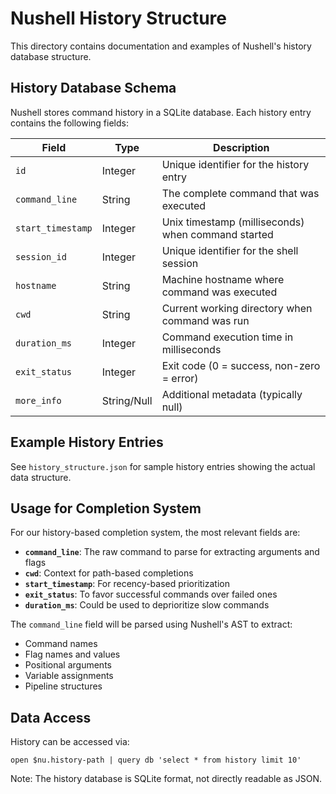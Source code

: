 # Nushell History Structure

This directory contains documentation and examples of Nushell's history database structure.

## History Database Schema

Nushell stores command history in a SQLite database. Each history entry contains the following fields:

| Field | Type | Description |
|-------|------|-------------|
| `id` | Integer | Unique identifier for the history entry |
| `command_line` | String | The complete command that was executed |
| `start_timestamp` | Integer | Unix timestamp (milliseconds) when command started |
| `session_id` | Integer | Unique identifier for the shell session |
| `hostname` | String | Machine hostname where command was executed |
| `cwd` | String | Current working directory when command was run |
| `duration_ms` | Integer | Command execution time in milliseconds |
| `exit_status` | Integer | Exit code (0 = success, non-zero = error) |
| `more_info` | String/Null | Additional metadata (typically null) |

## Example History Entries

See `history_structure.json` for sample history entries showing the actual data structure.

## Usage for Completion System

For our history-based completion system, the most relevant fields are:

- **`command_line`**: The raw command to parse for extracting arguments and flags
- **`cwd`**: Context for path-based completions
- **`start_timestamp`**: For recency-based prioritization
- **`exit_status`**: To favor successful commands over failed ones
- **`duration_ms`**: Could be used to deprioritize slow commands

The `command_line` field will be parsed using Nushell's AST to extract:
- Command names
- Flag names and values
- Positional arguments
- Variable assignments
- Pipeline structures

## Data Access

History can be accessed via:
```nu
open $nu.history-path | query db 'select * from history limit 10'
```

Note: The history database is SQLite format, not directly readable as JSON.